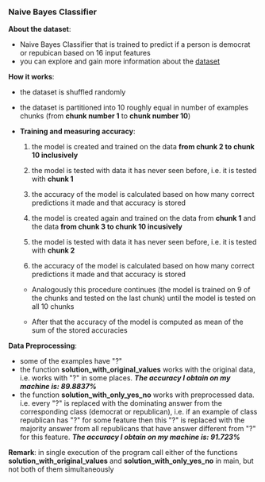 ### Naive Bayes Classifier

**About the dataset**:
* Naive Bayes Classifier that is trained to predict if a person is democrat or repubican based on 16 input features
* you can explore and gain more information about the [dataset](http://archive.ics.uci.edu/ml/datasets/Congressional+Voting+Records)

**How it works**:
* the dataset is shuffled randomly
* the dataset is partitioned into 10 roughly equal in number of examples chunks (from **chunk number 1** to **chunk number 10**)
* **Training and measuring accuracy**:
    1. the model is created and trained on the data **from chunk 2 to chunk 10 inclusively**
    2. the model is tested with data it has never seen before, i.e. it is tested with **chunk 1**
    3. the accuracy of the model is calculated based on how many correct predictions it made and that accuracy is stored

    4. the model is created again and trained on the data from **chunk 1** and the data **from chunk 3 to chunk 10 incusively**
    5. the model is tested with data it has never seen before, i.e. it is tested with **chunk 2**
    6. the accuracy of the model is calculated based on how many correct predictions it made and that accuracy is stored

    * Analogously this procedure continues (the model is trained on 9 of the chunks and tested on the last chunk) until the model is tested on all 10 chunks

    * After that the accuracy of the model is computed as mean of the sum of the stored accuracies

**Data Preprocessing**:
* some of the examples have "?"
* the function **solution_with_original_values** works with the original data, i.e. works with "?" in some places. ***The accuracy I obtain on my machine is: 89.8837%***
* the function **solution_with_only_yes_no** works with preprocessed data. i.e. every "?" is replaced with the dominating answer from the corresponding class (democrat or republican), i.e. if an example of class republican has "?" for some feature then this "?" is replaced with the majority answer from all republicans that have answer different from "?" for this feature. ***The accuracy I obtain on my machine is: 91.723%***

**Remark**: in single execution of the program call either of the functions **solution_with_original_values** and **solution_with_only_yes_no** in main, but not both of them simultaneously
